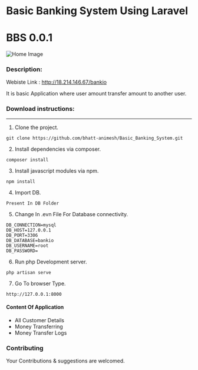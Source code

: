 # Basic Banking System Using Laravel
BBS 0.0.1
================

![Home Image](https://i.ibb.co/1fN2XD6/bss.png)

### Description:

Webiste Link : http://18.214.146.67/bankio

It is basic Application where user amount transfer amount to another user.


### Download instructions:
--------
1. Clone the project.

```
git clone https://github.com/bhatt-animesh/Basic_Banking_System.git
```

2. Install dependencies via composer.

```
composer install 
```
3. Install javascript modules via npm. 

```
npm install
```
4. Import DB.

```
Present In DB Folder
```
5. Change In .evn File For Database connectivity.

```
DB_CONNECTION=mysql
DB_HOST=127.0.0.1
DB_PORT=3306
DB_DATABASE=bankio
DB_USERNAME=root
DB_PASSWORD=
```

6. Run php Development server.

```
php artisan serve
```
7. Go To browser Type.

```
http://127.0.0.1:8000

```

#### **Content Of Application** 

- All Customer Details
- Money Transferring
- Money Transfer Logs
 
### **Contributing**

Your Contributions & suggestions are welcomed.
